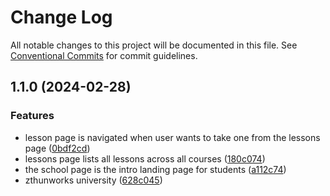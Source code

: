 # Change Log

All notable changes to this project will be documented in this file.
See [Conventional Commits](https://conventionalcommits.org) for commit guidelines.

## 1.1.0 (2024-02-28)


### Features

* lesson page is navigated when user wants to take one from the lessons page ([0bdf2cd](https://github.com/zthun/classroom/commit/0bdf2cd8bfbffc90a1cd91162874abfeabec357c))
* lessons page lists all lessons across all courses ([180c074](https://github.com/zthun/classroom/commit/180c074fd4b4da71363b6517c89195bf73950b15))
* the school page is the intro landing page for students ([a112c74](https://github.com/zthun/classroom/commit/a112c74a5c1cd109f15d012f83befbf997a74df3))
* zthunworks university ([628c045](https://github.com/zthun/classroom/commit/628c045b2f37ef523bcd975308e8218aa7237ba8))
